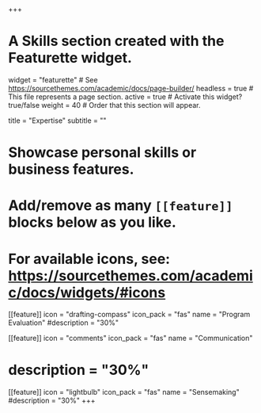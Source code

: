 +++
# A Skills section created with the Featurette widget.
widget = "featurette"  # See https://sourcethemes.com/academic/docs/page-builder/
headless = true  # This file represents a page section.
active = true  # Activate this widget? true/false
weight = 40  # Order that this section will appear.

title = "Expertise"
subtitle = ""


# Showcase personal skills or business features.
# 
# Add/remove as many `[[feature]]` blocks below as you like.
# 
# For available icons, see: https://sourcethemes.com/academic/docs/widgets/#icons

[[feature]]
  icon = "drafting-compass"
  icon_pack = "fas"
  name = "Program Evaluation"
  #description = "30%"

[[feature]]
  icon = "comments"
  icon_pack = "fas"
  name = "Communication"
 # description = "30%"
  
[[feature]]
  icon = "lightbulb"
  icon_pack = "fas"
  name = "Sensemaking"
  #description = "30%"
+++


